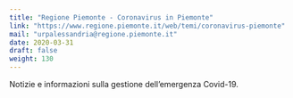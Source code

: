 ```yaml
---
title: "Regione Piemonte - Coronavirus in Piemonte"
link: "https://www.regione.piemonte.it/web/temi/coronavirus-piemonte"
mail: "urpalessandria@regione.piemonte.it"
date: 2020-03-31
draft: false
weight: 130
---
```


Notizie e informazioni sulla gestione dell’emergenza Covid-19.
